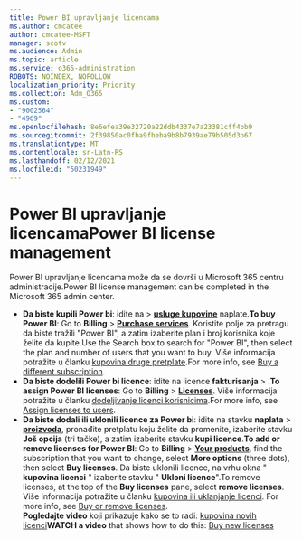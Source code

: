 ```yaml
---
title: Power BI upravljanje licencama
ms.author: cmcatee
author: cmcatee-MSFT
manager: scotv
ms.audience: Admin
ms.topic: article
ms.service: o365-administration
ROBOTS: NOINDEX, NOFOLLOW
localization_priority: Priority
ms.collection: Adm_O365
ms.custom:
- "9002564"
- "4969"
ms.openlocfilehash: 8e6efea39e32720a22ddb4337e7a23381cff4bb9
ms.sourcegitcommit: 2f39850ac0fba9fbeba9b8b7939ae79b505d3b67
ms.translationtype: MT
ms.contentlocale: sr-Latn-RS
ms.lasthandoff: 02/12/2021
ms.locfileid: "50231949"
---
```

# <a name="power-bi-license-management"></a><span data-ttu-id="51f67-102">Power BI upravljanje licencama</span><span class="sxs-lookup"><span data-stu-id="51f67-102">Power BI license management</span></span>

<span data-ttu-id="51f67-103">Power BI upravljanje licencama može da se dovrši u Microsoft 365 centru administracije.</span><span class="sxs-lookup"><span data-stu-id="51f67-103">Power BI license management can be completed in the Microsoft 365 admin center.</span></span>

- <span data-ttu-id="51f67-104">**Da biste kupili Power bi**: idite  na \> **[usluge kupovine](https://go.microsoft.com/fwlink/p/?linkid=868433)** naplate.</span><span class="sxs-lookup"><span data-stu-id="51f67-104">**To buy Power BI**: Go to **Billing** \> **[Purchase services](https://go.microsoft.com/fwlink/p/?linkid=868433)**.</span></span> <span data-ttu-id="51f67-105">Koristite polje za pretragu da biste tražili "Power BI", a zatim izaberite plan i broj korisnika koje želite da kupite.</span><span class="sxs-lookup"><span data-stu-id="51f67-105">Use the Search box to search for "Power BI", then select the plan and number of users that you want to buy.</span></span> <span data-ttu-id="51f67-106">Više informacija potražite u članku [kupovina druge pretplate](https://docs.microsoft.com/microsoft-365/commerce/try-or-buy-microsoft-365#buy-a-different-subscription).</span><span class="sxs-lookup"><span data-stu-id="51f67-106">For more info, see [Buy a different subscription](https://docs.microsoft.com/microsoft-365/commerce/try-or-buy-microsoft-365#buy-a-different-subscription).</span></span>
- <span data-ttu-id="51f67-107">**Da biste dodelili Power bi licence**: idite na licence **fakturisanja**  >  **[](https://go.microsoft.com/fwlink/p/?linkid=842264)**.</span><span class="sxs-lookup"><span data-stu-id="51f67-107">**To assign Power BI licenses**: Go to **Billing** > **[Licenses](https://go.microsoft.com/fwlink/p/?linkid=842264)**.</span></span> <span data-ttu-id="51f67-108">Više informacija potražite u članku [dodeljivanje licenci korisnicima](https://docs.microsoft.com/microsoft-365/admin/manage/assign-licenses-to-users).</span><span class="sxs-lookup"><span data-stu-id="51f67-108">For more info, see [Assign licenses to users](https://docs.microsoft.com/microsoft-365/admin/manage/assign-licenses-to-users).</span></span>
- <span data-ttu-id="51f67-109">**Da biste dodali ili uklonili licence za Power bi**: idite na stavku **naplata**  >  **[proizvoda](https://go.microsoft.com/fwlink/p/?linkid=842054)**, pronađite pretplatu koju želite da promenite, izaberite stavku **Još opcija** (tri tačke), a zatim izaberite stavku **kupi licence**.</span><span class="sxs-lookup"><span data-stu-id="51f67-109">**To add or remove licenses for Power BI**: Go to **Billing** > **[Your products](https://go.microsoft.com/fwlink/p/?linkid=842054)**, find the subscription that you want to change, select **More options** (three dots), then select **Buy licenses**.</span></span> <span data-ttu-id="51f67-110">Da biste uklonili licence, na vrhu okna " **kupovina licenci** " izaberite stavku " **Ukloni licence**".</span><span class="sxs-lookup"><span data-stu-id="51f67-110">To remove licenses, at the top of the **Buy licenses** pane, select **remove licenses**.</span></span> <span data-ttu-id="51f67-111">Više informacija potražite u članku [kupovina ili uklanjanje licenci](https://docs.microsoft.com/microsoft-365/commerce/licenses/buy-licenses). </span><span class="sxs-lookup"><span data-stu-id="51f67-111">For more info, see [Buy or remove licenses](https://docs.microsoft.com/microsoft-365/commerce/licenses/buy-licenses).</span></span>\
<span data-ttu-id="51f67-112">**Pogledajte video** koji prikazuje kako se to radi: [kupovina novih licenci](https://go.microsoft.com/fwlink/p/?linkid=2154857)</span><span class="sxs-lookup"><span data-stu-id="51f67-112">**WATCH a video** that shows how to do this: [Buy new licenses](https://go.microsoft.com/fwlink/p/?linkid=2154857)</span></span>